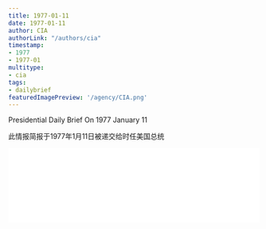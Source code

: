 ```yaml
---
title: 1977-01-11
date: 1977-01-11
author: CIA 
authorLink: "/authors/cia"
timestamp: 
- 1977
- 1977-01
multitype: 
- cia
tags: 
- dailybrief
featuredImagePreview: '/agency/CIA.png'
---
```



Presidential Daily Brief On 1977 January 11

此情报简报于1977年1月11日被递交给时任美国总统

<!--more-->





<div id="over" style="width:100%; overflow:hidden"> <iframe id="sFrame" name="sFrame" frameborder="no" border="0"  allowfullscreen marginwidth="0" scrolling="no" src = " /CIA/1977-01-11.html "  style = " position:absulute; width: 806px; top: 300;" > </iframe> </div>